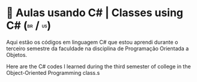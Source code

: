 <h1>💠 Aulas usando C# | Classes using C# (<sup><sub><b><span style="font-size: 10px; font-family: Arial, sans-serif;">BR</span></b></sub></sup> / <sup><sub><b><span style="font-size: 10px; font-family: Arial, sans-serif;">US</span></b></sub></sup>)</h1>

  <p>Aqui estão os códigos em linguagem C# que estou aprendi durante o terceiro semestre da faculdade na disciplina de Programação Orientada a Objetos.</p>
  <p>Here are the C# codes I learned during the third semester of college in the Object-Oriented Programming class.s</p>
